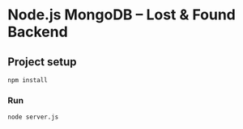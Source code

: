 # Node.js MongoDB – Lost & Found Backend

## Project setup
```
npm install
```

### Run
```
node server.js
```
